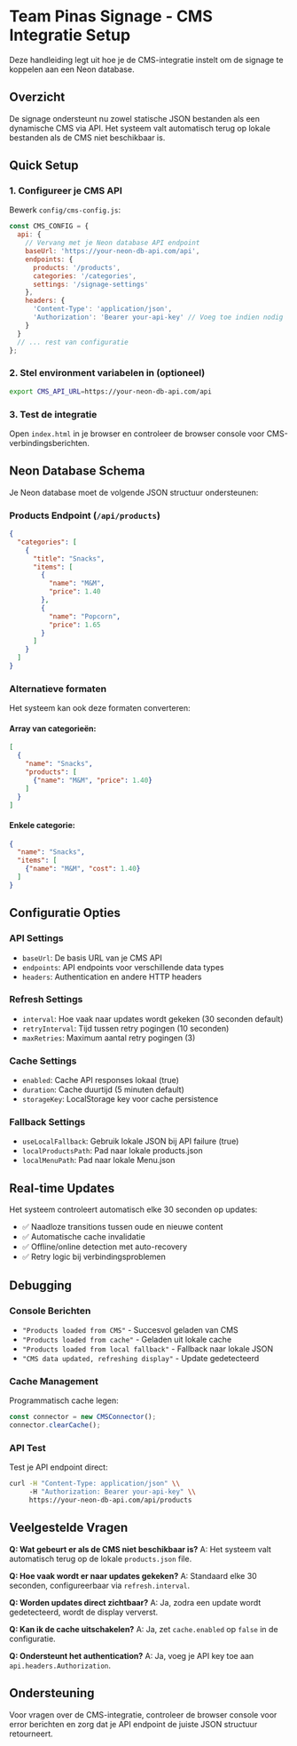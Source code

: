 # Team Pinas Signage - CMS Integratie Setup

Deze handleiding legt uit hoe je de CMS-integratie instelt om de signage te koppelen aan een Neon database.

## Overzicht

De signage ondersteunt nu zowel statische JSON bestanden als een dynamische CMS via API. Het systeem valt automatisch terug op lokale bestanden als de CMS niet beschikbaar is.

## Quick Setup

### 1. Configureer je CMS API

Bewerk `config/cms-config.js`:

```javascript
const CMS_CONFIG = {
  api: {
    // Vervang met je Neon database API endpoint
    baseUrl: 'https://your-neon-db-api.com/api',
    endpoints: {
      products: '/products',
      categories: '/categories', 
      settings: '/signage-settings'
    },
    headers: {
      'Content-Type': 'application/json',
      'Authorization': 'Bearer your-api-key' // Voeg toe indien nodig
    }
  }
  // ... rest van configuratie
};
```

### 2. Stel environment variabelen in (optioneel)

```bash
export CMS_API_URL=https://your-neon-db-api.com/api
```

### 3. Test de integratie

Open `index.html` in je browser en controleer de browser console voor CMS-verbindingsberichten.

## Neon Database Schema

Je Neon database moet de volgende JSON structuur ondersteunen:

### Products Endpoint (`/api/products`)

```json
{
  "categories": [
    {
      "title": "Snacks",
      "items": [
        {
          "name": "M&M",
          "price": 1.40
        },
        {
          "name": "Popcorn", 
          "price": 1.65
        }
      ]
    }
  ]
}
```

### Alternatieve formaten

Het systeem kan ook deze formaten converteren:

#### Array van categorieën:
```json
[
  {
    "name": "Snacks",
    "products": [
      {"name": "M&M", "price": 1.40}
    ]
  }
]
```

#### Enkele categorie:
```json
{
  "name": "Snacks",
  "items": [
    {"name": "M&M", "cost": 1.40}
  ]
}
```

## Configuratie Opties

### API Settings
- `baseUrl`: De basis URL van je CMS API
- `endpoints`: API endpoints voor verschillende data types
- `headers`: Authentication en andere HTTP headers

### Refresh Settings
- `interval`: Hoe vaak naar updates wordt gekeken (30 seconden default)
- `retryInterval`: Tijd tussen retry pogingen (10 seconden)
- `maxRetries`: Maximum aantal retry pogingen (3)

### Cache Settings
- `enabled`: Cache API responses lokaal (true)
- `duration`: Cache duurtijd (5 minuten default)
- `storageKey`: LocalStorage key voor cache persistence

### Fallback Settings
- `useLocalFallback`: Gebruik lokale JSON bij API failure (true)
- `localProductsPath`: Pad naar lokale products.json
- `localMenuPath`: Pad naar lokale Menu.json

## Real-time Updates

Het systeem controleert automatisch elke 30 seconden op updates:

- ✅ Naadloze transitions tussen oude en nieuwe content
- ✅ Automatische cache invalidatie
- ✅ Offline/online detection met auto-recovery
- ✅ Retry logic bij verbindingsproblemen

## Debugging

### Console Berichten
- `"Products loaded from CMS"` - Succesvol geladen van CMS
- `"Products loaded from cache"` - Geladen uit lokale cache
- `"Products loaded from local fallback"` - Fallback naar lokale JSON
- `"CMS data updated, refreshing display"` - Update gedetecteerd

### Cache Management

Programmatisch cache legen:
```javascript
const connector = new CMSConnector();
connector.clearCache();
```

### API Test

Test je API endpoint direct:
```bash
curl -H "Content-Type: application/json" \\
     -H "Authorization: Bearer your-api-key" \\
     https://your-neon-db-api.com/api/products
```

## Veelgestelde Vragen

**Q: Wat gebeurt er als de CMS niet beschikbaar is?**
A: Het systeem valt automatisch terug op de lokale `products.json` file.

**Q: Hoe vaak wordt er naar updates gekeken?**
A: Standaard elke 30 seconden, configureerbaar via `refresh.interval`.

**Q: Worden updates direct zichtbaar?**
A: Ja, zodra een update wordt gedetecteerd, wordt de display ververst.

**Q: Kan ik de cache uitschakelen?**
A: Ja, zet `cache.enabled` op `false` in de configuratie.

**Q: Ondersteunt het authentication?**
A: Ja, voeg je API key toe aan `api.headers.Authorization`.

## Ondersteuning

Voor vragen over de CMS-integratie, controleer de browser console voor error berichten en zorg dat je API endpoint de juiste JSON structuur retourneert.